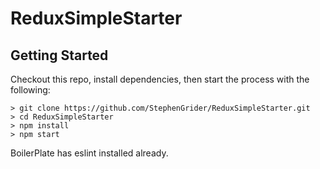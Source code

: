# ReduxSimpleStarter

## Getting Started

Checkout this repo, install dependencies, then start the process with the following:

```
> git clone https://github.com/StephenGrider/ReduxSimpleStarter.git
> cd ReduxSimpleStarter
> npm install
> npm start
```

BoilerPlate has eslint installed already.